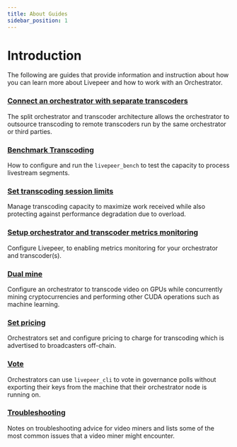 ```yaml
---
title: About Guides
sidebar_position: 1
---
```


# Introduction

The following are guides that provide information and instruction about how you can learn more about Livepeer and how to work with an Orchestrator.

### [Connect an orchestrator with separate transcoders](/video-miners/guides/o-t-split) 

The split orchestrator and transcoder architecture allows the orchestrator to outsource transcoding to remote transcoders run by the same orchestrator or  third parties. 

### [Benchmark Transcoding](/video-miners/guides/benchmarking)

How to configure and run the `livepeer_bench` to test the capacity to process livestream segments.

### [Set transcoding session limits](/video-miners/how-to-guides/session-limits)

Manage transcoding capacity to maximize work received while also protecting against performance degradation due to overload.

### [Setup orchestrator and transcoder metrics monitoring](/video-miners/guides/metrics-monitoring)

Configure Livepeer, to enabling metrics monitoring for your orchestrator and transcoder(s).

### [Dual mine](/video-miners/how-to-guides/dual-mining)

Configure an orchestrator to transcode video on GPUs while concurrently mining cryptocurrencies and performing other CUDA operations such as machine learning.

### [Set pricing](/video-miners/how-to-guides/pricing) 

Orchestrators set and configure pricing to charge for transcoding which is advertised to broadcasters off-chain.

### [Vote](/video-miners/how-to-guides/vote)

Orchestrators can use `livepeer_cli` to vote in governance polls without exporting their keys from the machine that their orchestrator node is running on.

### [Troubleshooting](/video-miners/how-to-guides/troubleshooting)

Notes on troubleshooting advice for video miners and lists some of the most common issues that a video miner might encounter.

